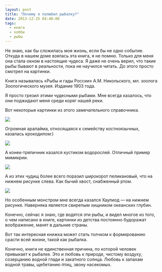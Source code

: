 ```yaml
---
layout: post
title: "Почему я полюбил рыбалку?"
date: 2013-12-25 04:40:08
tags:
  - книга
  - хобби
  - рыбы
---
```

Не знаю, как бы сложилась моя жизнь, если бы не одно событие. Откуда в
нашем доме взялась эта книга, я не помню. Только для меня она стала
окном в настоящие чудеса. Я даже не очень верил, что такие рыбы бывают в
реальности, пока не научился читать. До этого просто смотрел на
картинки.

Книга называлась «Рыбы и гады России» А.М. Никольского, мл. зоолога
Зоологического музея. Издание 1903 года.

Я просто грезил этими чудесными рыбами. Мне всегда казалось, что они
поджидают меня среди коряг нашей реки.

Вот некоторые картинки из этого замечательного справочника.

![](http://fishingguru.ru/uploads/images/00/00/01/2013/12/24/97302b.jpg)

Огромная арапайма, относящаяся к семейству костноязычных, казалась
крокодилом:)

![](http://fishingguru.ru/uploads/images/00/00/01/2013/12/24/be9eec.jpg)

А конек-тряпичник казался кустиком водорослей. Отличный пример мимикрии.

![](http://fishingguru.ru/uploads/images/00/00/01/2013/12/24/2026d3.jpg)

А из этих чудищ более всего поразил широкорот пеликановый, что на нижнем
рисунке слева. Как бычий хвост, снабженный ртом.

![](http://fishingguru.ru/uploads/images/00/00/01/2013/12/24/10d55e.jpg)

Но особенным монстром мне всегда казался Хаулиод — на нижнем рисунке.
Наверняка является свирепым хищником океанских глубин.

Конечно, сейчас я знаю, где водятся эти рыбы, и видел многое из того, о
чем написано в книге, картинки из детства постоянно будоражат
воображение, манят в дальние страны.

Вот так интересная книжка может стать толчком к формированию срасти всей
жизни, такой как рыбалка.

Конечно, книги не единственная причина, по которой человек привыкает к
рыбалке. Это и любовь к природе, чистому воздуху, созерцанию водной
глади и закатного солнца. Любовь к запахам водной травы, щебетанию птиц,
звону насекомых.

